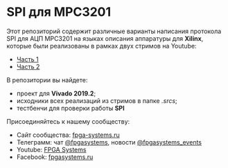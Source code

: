 # SPI для MPC3201

Этот репозиторий содержит различные варианты написания протокола SPI  для АЦП MPC3201 на языках описания аппаратуры для **Xilinx**, которые были реализованы в рамках двух стримов на Youtube:

- [Часть 1](https://youtu.be/vt5fpE0bzSY)
- [Часть 2](https://youtu.be/qVFO6D9Hj94)

В репозитории вы найдете:
- проект для __Vivado 2019.2__;
- исходники всех реализаций из стримов в папке _.srcs_;
- тестбенчи для проверки работы __SPI__




Присоединяйтесь к нашему сообществу:
* Сайт сообщества: [fpga-systems.ru](https://fpga-systems.ru/)
* Телеграмм: чат [@fpgasystems](https://t.me/fpgasystems), новости [@fpgasystems_events](https://t.me/fpgasystems_events)
* Youtube: [FPGA Systems](https://www.youtube.com/c/fpgasystems)
* Facebook: [fpgasystems.ru](https://www.facebook.com/groups/fpgasystems.ru)

